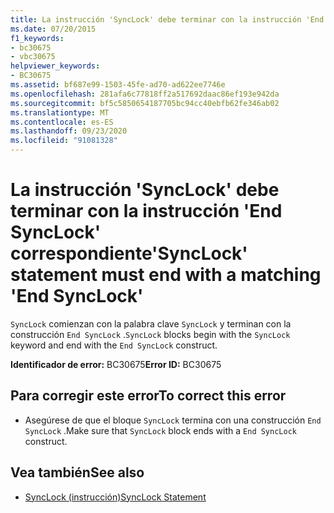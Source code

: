 ```yaml
---
title: La instrucción 'SyncLock' debe terminar con la instrucción 'End SyncLock' correspondiente
ms.date: 07/20/2015
f1_keywords:
- bc30675
- vbc30675
helpviewer_keywords:
- BC30675
ms.assetid: bf687e99-1503-45fe-ad70-ad622ee7746e
ms.openlocfilehash: 281afa6c77818ff2a517692daac86ef193e942da
ms.sourcegitcommit: bf5c5850654187705bc94cc40ebfb62fe346ab02
ms.translationtype: MT
ms.contentlocale: es-ES
ms.lasthandoff: 09/23/2020
ms.locfileid: "91081328"
---
```

# <a name="synclock-statement-must-end-with-a-matching-end-synclock"></a><span data-ttu-id="b81cc-102">La instrucción 'SyncLock' debe terminar con la instrucción 'End SyncLock' correspondiente</span><span class="sxs-lookup"><span data-stu-id="b81cc-102">'SyncLock' statement must end with a matching 'End SyncLock'</span></span>

<span data-ttu-id="b81cc-103">`SyncLock` comienzan con la palabra clave `SyncLock` y terminan con la construcción `End SyncLock` .</span><span class="sxs-lookup"><span data-stu-id="b81cc-103">`SyncLock` blocks begin with the `SyncLock` keyword and end with the `End SyncLock` construct.</span></span>  
  
 <span data-ttu-id="b81cc-104">**Identificador de error:** BC30675</span><span class="sxs-lookup"><span data-stu-id="b81cc-104">**Error ID:** BC30675</span></span>  
  
## <a name="to-correct-this-error"></a><span data-ttu-id="b81cc-105">Para corregir este error</span><span class="sxs-lookup"><span data-stu-id="b81cc-105">To correct this error</span></span>  
  
- <span data-ttu-id="b81cc-106">Asegúrese de que el bloque `SyncLock` termina con una construcción `End SyncLock` .</span><span class="sxs-lookup"><span data-stu-id="b81cc-106">Make sure that `SyncLock` block ends with a `End SyncLock` construct.</span></span>  
  
## <a name="see-also"></a><span data-ttu-id="b81cc-107">Vea también</span><span class="sxs-lookup"><span data-stu-id="b81cc-107">See also</span></span>

- [<span data-ttu-id="b81cc-108">SyncLock (instrucción)</span><span class="sxs-lookup"><span data-stu-id="b81cc-108">SyncLock Statement</span></span>](../language-reference/statements/synclock-statement.md)
